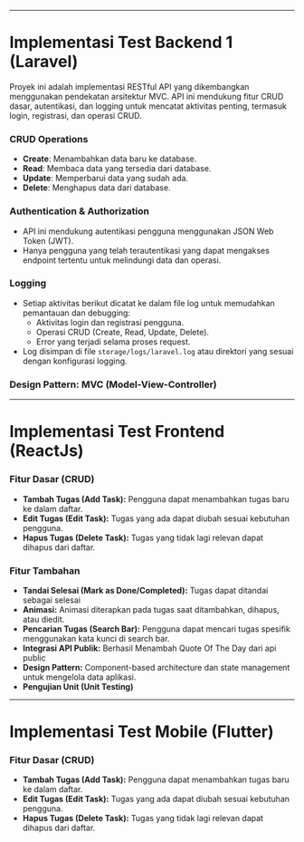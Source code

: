 -----------------------------------------------

# Implementasi Test Backend 1 (Laravel)

Proyek ini adalah implementasi RESTful API yang dikembangkan menggunakan pendekatan arsitektur MVC. API ini mendukung fitur CRUD dasar, autentikasi, dan logging untuk mencatat aktivitas penting, termasuk login, registrasi, dan operasi CRUD.

### CRUD Operations
- **Create**: Menambahkan data baru ke database.
- **Read**: Membaca data yang tersedia dari database.
- **Update**: Memperbarui data yang sudah ada.
- **Delete**: Menghapus data dari database.

### Authentication & Authorization
- API ini mendukung autentikasi pengguna menggunakan JSON Web Token (JWT). 
- Hanya pengguna yang telah terautentikasi yang dapat mengakses endpoint tertentu untuk melindungi data dan operasi.

### Logging
- Setiap aktivitas berikut dicatat ke dalam file log untuk memudahkan pemantauan dan debugging:
  - Aktivitas login dan registrasi pengguna.
  - Operasi CRUD (Create, Read, Update, Delete).
  - Error yang terjadi selama proses request.
- Log disimpan di file `storage/logs/laravel.log` atau direktori yang sesuai dengan konfigurasi logging.

### Design Pattern: MVC (Model-View-Controller)

-----------------------------------------------

# Implementasi Test Frontend (ReactJs)



### Fitur Dasar (CRUD)
- **Tambah Tugas (Add Task):** Pengguna dapat menambahkan tugas baru ke dalam daftar.
- **Edit Tugas (Edit Task):** Tugas yang ada dapat diubah sesuai kebutuhan pengguna.
- **Hapus Tugas (Delete Task):** Tugas yang tidak lagi relevan dapat dihapus dari daftar.

### Fitur Tambahan
- **Tandai Selesai (Mark as Done/Completed):** Tugas dapat ditandai sebagai selesai
- **Animasi:** Animasi diterapkan pada tugas saat ditambahkan, dihapus, atau diedit.
- **Pencarian Tugas (Search Bar):** Pengguna dapat mencari tugas spesifik menggunakan kata kunci di search bar.
- **Integrasi API Publik:** Berhasil Menambah Quote Of The Day dari api public
- **Design Pattern:** Component-based architecture dan state management untuk mengelola data aplikasi.
- **Pengujian Unit (Unit Testing)** 


----
# Implementasi Test Mobile (Flutter)



### Fitur Dasar (CRUD)
- **Tambah Tugas (Add Task):** Pengguna dapat menambahkan tugas baru ke dalam daftar.
- **Edit Tugas (Edit Task):** Tugas yang ada dapat diubah sesuai kebutuhan pengguna.
- **Hapus Tugas (Delete Task):** Tugas yang tidak lagi relevan dapat dihapus dari daftar.




